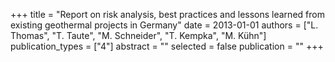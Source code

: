 +++
title = "Report on risk analysis, best practices and lessons learned from existing geothermal projects in Germany"
date = 2013-01-01
authors = ["L. Thomas", "T. Taute", "M. Schneider", "T. Kempka", "M. Kühn"]
publication_types = ["4"]
abstract = ""
selected = false
publication = ""
+++

